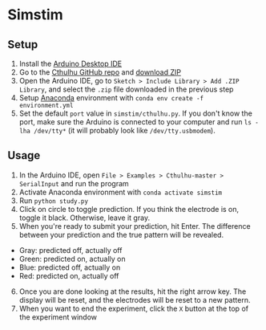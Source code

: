 # Simstim



## Setup
1. Install the [Arduino Desktop IDE](https://www.arduino.cc/en/Guide)
2. Go to the [Cthulhu GitHub repo](https://github.com/SapienLLCdev/Cthulhu) and [download ZIP](https://github.com/SapienLLCdev/Cthulhu/archive/refs/heads/master.zip)
3. Open the Arduino IDE, go to `Sketch > Include Library > Add .ZIP Library`, and select the `.zip` file downloaded in the previous step
4. Setup [Anaconda](https://www.anaconda.com/products/distribution) environment with `conda env create -f environment.yml`
5. Set the default `port` value in `simstim/cthulhu.py`. If you don't know the port, make sure the Arduino is connected to your computer and run `ls -lha /dev/tty*` (it will probably look like `/dev/tty.usbmodem`).

## Usage
1. In the Arduino IDE, open `File > Examples > Cthulhu-master > SerialInput` and run the program
2. Activate Anaconda environment with `conda activate simstim`
3. Run `python study.py`
4. Click on circle to toggle prediction. If you think the electrode is on, toggle it black. Otherwise, leave it gray.
5. When you're ready to submit your prediction, hit Enter. The difference between your prediction and the true pattern will be revealed.
  - Gray: predicted off, actually off
  - Green: predicted on, actually on
  - Blue: predicted off, actually on
  - Red: predicted on, actually off
6. Once you are done looking at the results, hit the right arrow key. The display will be reset, and the electrodes will be reset to a new pattern.
7. When you want to end the experiment, click the `X` button at the top of the experiment window